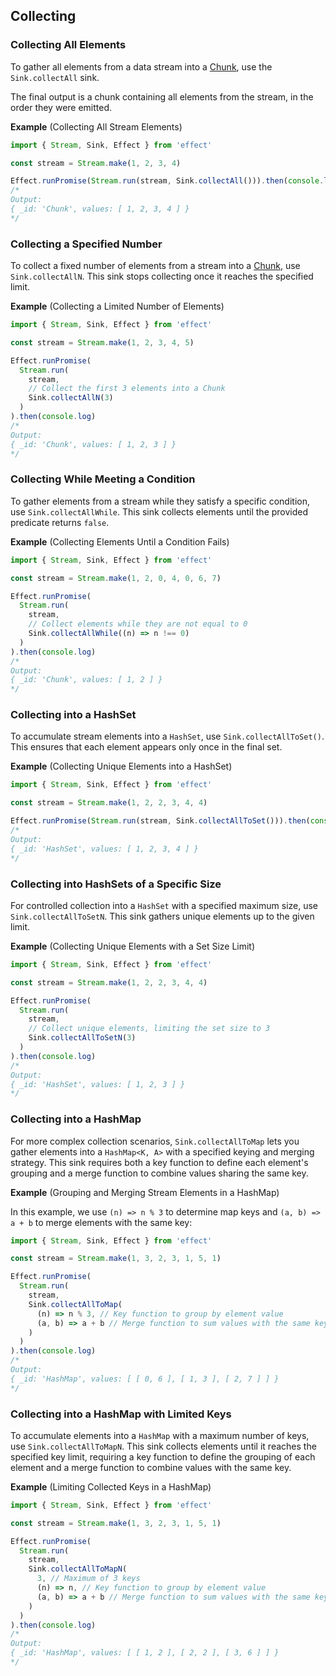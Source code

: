 ## Collecting

### Collecting All Elements

To gather all elements from a data stream into a [Chunk](/docs/data-types/chunk/), use the `Sink.collectAll` sink.

The final output is a chunk containing all elements from the stream, in the order they were emitted.

**Example** (Collecting All Stream Elements)

```ts twoslash
import { Stream, Sink, Effect } from 'effect'

const stream = Stream.make(1, 2, 3, 4)

Effect.runPromise(Stream.run(stream, Sink.collectAll())).then(console.log)
/*
Output:
{ _id: 'Chunk', values: [ 1, 2, 3, 4 ] }
*/
```

### Collecting a Specified Number

To collect a fixed number of elements from a stream into a [Chunk](/docs/data-types/chunk/), use `Sink.collectAllN`. This sink stops collecting once it reaches the specified limit.

**Example** (Collecting a Limited Number of Elements)

```ts twoslash
import { Stream, Sink, Effect } from 'effect'

const stream = Stream.make(1, 2, 3, 4, 5)

Effect.runPromise(
  Stream.run(
    stream,
    // Collect the first 3 elements into a Chunk
    Sink.collectAllN(3)
  )
).then(console.log)
/*
Output:
{ _id: 'Chunk', values: [ 1, 2, 3 ] }
*/
```

### Collecting While Meeting a Condition

To gather elements from a stream while they satisfy a specific condition, use `Sink.collectAllWhile`. This sink collects elements until the provided predicate returns `false`.

**Example** (Collecting Elements Until a Condition Fails)

```ts twoslash
import { Stream, Sink, Effect } from 'effect'

const stream = Stream.make(1, 2, 0, 4, 0, 6, 7)

Effect.runPromise(
  Stream.run(
    stream,
    // Collect elements while they are not equal to 0
    Sink.collectAllWhile((n) => n !== 0)
  )
).then(console.log)
/*
Output:
{ _id: 'Chunk', values: [ 1, 2 ] }
*/
```

### Collecting into a HashSet

To accumulate stream elements into a `HashSet`, use `Sink.collectAllToSet()`. This ensures that each element appears only once in the final set.

**Example** (Collecting Unique Elements into a HashSet)

```ts twoslash
import { Stream, Sink, Effect } from 'effect'

const stream = Stream.make(1, 2, 2, 3, 4, 4)

Effect.runPromise(Stream.run(stream, Sink.collectAllToSet())).then(console.log)
/*
Output:
{ _id: 'HashSet', values: [ 1, 2, 3, 4 ] }
*/
```

### Collecting into HashSets of a Specific Size

For controlled collection into a `HashSet` with a specified maximum size, use `Sink.collectAllToSetN`. This sink gathers unique elements up to the given limit.

**Example** (Collecting Unique Elements with a Set Size Limit)

```ts twoslash
import { Stream, Sink, Effect } from 'effect'

const stream = Stream.make(1, 2, 2, 3, 4, 4)

Effect.runPromise(
  Stream.run(
    stream,
    // Collect unique elements, limiting the set size to 3
    Sink.collectAllToSetN(3)
  )
).then(console.log)
/*
Output:
{ _id: 'HashSet', values: [ 1, 2, 3 ] }
*/
```

### Collecting into a HashMap

For more complex collection scenarios, `Sink.collectAllToMap` lets you gather elements into a `HashMap<K, A>` with a specified keying and merging strategy.
This sink requires both a key function to define each element's grouping and a merge function to combine values sharing the same key.

**Example** (Grouping and Merging Stream Elements in a HashMap)

In this example, we use `(n) => n % 3` to determine map keys and `(a, b) => a + b` to merge elements with the same key:

```ts twoslash
import { Stream, Sink, Effect } from 'effect'

const stream = Stream.make(1, 3, 2, 3, 1, 5, 1)

Effect.runPromise(
  Stream.run(
    stream,
    Sink.collectAllToMap(
      (n) => n % 3, // Key function to group by element value
      (a, b) => a + b // Merge function to sum values with the same key
    )
  )
).then(console.log)
/*
Output:
{ _id: 'HashMap', values: [ [ 0, 6 ], [ 1, 3 ], [ 2, 7 ] ] }
*/
```

### Collecting into a HashMap with Limited Keys

To accumulate elements into a `HashMap` with a maximum number of keys, use `Sink.collectAllToMapN`. This sink collects elements until it reaches the specified key limit, requiring a key function to define the grouping of each element and a merge function to combine values with the same key.

**Example** (Limiting Collected Keys in a HashMap)

```ts twoslash
import { Stream, Sink, Effect } from 'effect'

const stream = Stream.make(1, 3, 2, 3, 1, 5, 1)

Effect.runPromise(
  Stream.run(
    stream,
    Sink.collectAllToMapN(
      3, // Maximum of 3 keys
      (n) => n, // Key function to group by element value
      (a, b) => a + b // Merge function to sum values with the same key
    )
  )
).then(console.log)
/*
Output:
{ _id: 'HashMap', values: [ [ 1, 2 ], [ 2, 2 ], [ 3, 6 ] ] }
*/
```
